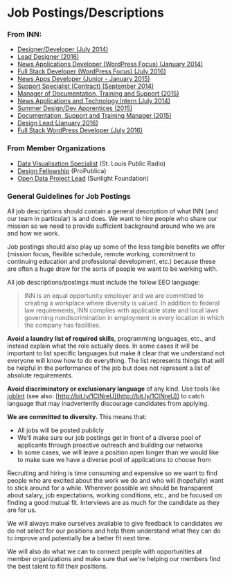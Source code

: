 # Job Postings/Descriptions

### From INN:

-  [Designer/Developer (July 2014)](INN-designer-2015.md)
-  [Lead Designer (2016)](INN-designer-2016.md)
-  [News Applications Developer (WordPress Focus) (January 2014)](INN-news-apps-developer-wordpress-2014.md)
-  [Full Stack Developer (WordPress Focus) (July 2016)](INN-full-stack-developer-wordpress-2016.md)
-  [News Apps Developer (Junior - January 2015)](INN-developer-junior-2015.md)
-  [Support Specialist (Contract) (September 2014)](INN-support-specialist-2014.md)
-  [Manager of Documentation, Training and Support (2015)](INN-support-training-manager-2015.md)
-  [News Applications and Technology Intern (July 2014)](INN-dev-intern-2014.md)
-  [Summer Design/Dev Apprentices (2015)](INN-summer-apprentices-2015.md)
-  [Documentation, Support and Training Manager (2015)](INN-support-training-manager-2015.md)
-  [Design Lead (January 2016)](INN-designer-2016.md)
-  [Full Stack WordPress Developer (July 2016)](INN-full-stack-developer-wordpress-2016.md)

### From Member Organizations

- [Data Visualisation Specialist](stl-public-radio-data-visualisation-specialist-2015.md) (St. Louis Public Radio)
- [Design Fellowship](propublica-design-fellowship-2015.md) (ProPublica)
- [Open Data Project Lead](sunlight-foundation-open-data-project-lead-2015.md) (Sunlight Foundation)


### General Guidelines for Job Postings

All job descriptions should contain a general description of what INN (and our team in particular) is and does. We want to hire people who share our mission so we need to provide sufficient background around who we are and how we work.

Job postings should also play up some of the less tangible benefits we offer (mission focus, flexible schedule, remote working, commitment to continuing education and professional development, etc.) because these are often a huge draw for the sorts of people we want to be working with.

All job descriptions/postings must include the follow EEO language:

> INN is an equal opportunity employer and we are committed to creating a workplace where diversity is valued. In addition to federal law requirements, INN complies with applicable state and local laws governing nondiscrimination in employment in every location in which the company has facilities.

**Avoid a laundry list of required skills**, programming languages, etc., and instead explain what the role actually does. In some cases it will be important to list specific languages but make it clear that we understand not everyone will know how to do everything. The list represents things that will be helpful in the performance of the job but does not represent a list of absolute requirements.

**Avoid discriminatory or exclusionary language** of any kind. Use tools like [joblint](https://github.com/rowanmanning/joblint) (see also: [http://bit.ly/1CINreU](http://bit.ly/1CINreU)) to catch language that may inadvertently discourage candidates from applying.

**We are committed to diversity.** This means that:

- All jobs will be posted publicly
- We'll make sure our job postings get in front of a diverse pool of applicants through proactive outreach and building our networks 
- In some cases, we will leave a position open longer than we would like to make sure we have a diverse pool of applications to choose from

Recruiting and hiring is time consuming and expensive so we want to find people who are excited about the work we do and who will (hopefully) want to stick around for a while. Wherever possible we should be transparent about salary, job expectations, working conditions, etc., and be focused on finding a good mutual fit. Interviews are as much for the candidate as they are for us.

We will always make ourselves available to give feedback to candidates we do not select for our positions and help them understand what they can do to improve and potentially be a better fit next time.

We will also do what we can to connect people with opportunities at member organizations and make sure that we're helping our members find the best talent to fill their positions.
